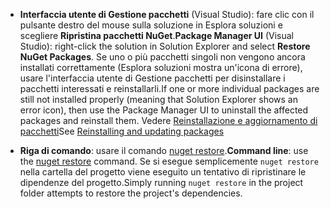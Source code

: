 - <span data-ttu-id="4238c-101">**Interfaccia utente di Gestione pacchetti** (Visual Studio): fare clic con il pulsante destro del mouse sulla soluzione in Esplora soluzioni e scegliere **Ripristina pacchetti NuGet**.</span><span class="sxs-lookup"><span data-stu-id="4238c-101">**Package Manager UI** (Visual Studio): right-click the solution in Solution Explorer and select **Restore NuGet Packages**.</span></span> <span data-ttu-id="4238c-102">Se uno o più pacchetti singoli non vengono ancora installati correttamente (Esplora soluzioni mostra un'icona di errore), usare l'interfaccia utente di Gestione pacchetti per disinstallare i pacchetti interessati e reinstallarli.</span><span class="sxs-lookup"><span data-stu-id="4238c-102">If one or more individual packages are still not installed properly (meaning that Solution Explorer shows an error icon), then use the Package Manager UI to uninstall the affected packages and reinstall them.</span></span> <span data-ttu-id="4238c-103">Vedere [Reinstallazione e aggiornamento di pacchetti](../Consume-Packages/Reinstalling-and-Updating-Packages.md)</span><span class="sxs-lookup"><span data-stu-id="4238c-103">See [Reinstalling and updating packages](../Consume-Packages/Reinstalling-and-Updating-Packages.md)</span></span>

- <span data-ttu-id="4238c-104">**Riga di comando**: usare il comando [nuget restore](../tools/cli-ref-restore.md).</span><span class="sxs-lookup"><span data-stu-id="4238c-104">**Command line**: use the [nuget restore](../tools/cli-ref-restore.md) command.</span></span> <span data-ttu-id="4238c-105">Se si esegue semplicemente `nuget restore` nella cartella del progetto viene eseguito un tentativo di ripristinare le dipendenze del progetto.</span><span class="sxs-lookup"><span data-stu-id="4238c-105">Simply running `nuget restore` in the project folder attempts to restore the project's dependencies.</span></span>
